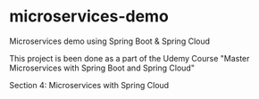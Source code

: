 # microservices-demo
Microservices demo using Spring Boot &amp; Spring Cloud

This project is been done as a part of the Udemy Course "Master Microservices with Spring Boot and Spring Cloud"

Section 4: Microservices with Spring Cloud
